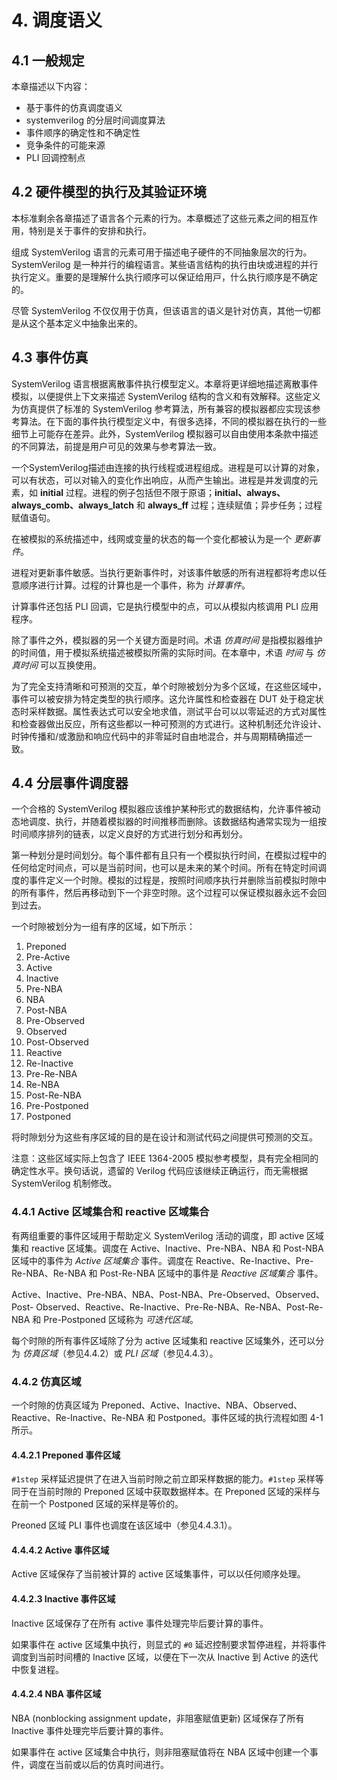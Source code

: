 # 4. 调度语义

## 4.1 一般规定

本章描述以下内容：
 - 基于事件的仿真调度语义
 - systemverilog 的分层时间调度算法
 - 事件顺序的确定性和不确定性
 - 竞争条件的可能来源
 - PLI 回调控制点

## 4.2 硬件模型的执行及其验证环境

本标准剩余各章描述了语⾔各个元素的⾏为。本章概述了这些元素之间的相互作⽤，特别是关于事件的安排和执行。

组成 SystemVerilog 语⾔的元素可⽤于描述电⼦硬件的不同抽象层次的⾏为。SystemVerilog 是⼀种并⾏的编程语⾔。某些语⾔结构的执⾏由块或进程的并⾏执⾏定义。重要的是理解什么执⾏顺序可以保证给⽤⼾，什么执⾏顺序是不确定的。

尽管 SystemVerilog 不仅仅⽤于仿真，但该语⾔的语义是针对仿真，其他⼀切都是从这个基本定义中抽象出来的。

## 4.3 事件仿真

SystemVerilog 语言根据离散事件执行模型定义。本章将更详细地描述离散事件模拟，以便提供上下文来描述 SystemVerilog 结构的含义和有效解释。这些定义为仿真提供了标准的 SystemVerilog 参考算法，所有兼容的模拟器都应实现该参考算法。在下面的事件执行模型定义中，有很多选择，不同的模拟器在执行的一些细节上可能存在差异。此外，SystemVerilog 模拟器可以自由使用本条款中描述的不同算法，前提是用户可见的效果与参考算法一致。

一个SystemVerilog描述由连接的执行线程或进程组成。进程是可以计算的对象，可以有状态，可以对输入的变化作出响应，从而产生输出。进程是并发调度的元素，如 **initial** 过程。进程的例子包括但不限于原语；**initial、always、always_comb、always_latch** 和 **always_ff** 过程；连续赋值；异步任务；过程赋值语句。

在被模拟的系统描述中，线网或变量的状态的每一个变化都被认为是一个 *更新事件*。

进程对更新事件敏感。当执行更新事件时，对该事件敏感的所有进程都将考虑以任意顺序进行计算。过程的计算也是一个事件，称为 *计算事件*。

计算事件还包括 PLI 回调，它是执行模型中的点，可以从模拟内核调用 PLI 应用程序。

除了事件之外，模拟器的另一个关键方面是时间。术语 *仿真时间* 是指模拟器维护的时间值，用于模拟系统描述被模拟所需的实际时间。在本章中，术语 *时间* 与 *仿真时间* 可以互换使用。

为了完全支持清晰和可预测的交互，单个时隙被划分为多个区域，在这些区域中，事件可以被安排为特定类型的执行顺序。这允许属性和检查器在 DUT 处于稳定状态时采样数据。属性表达式可以安全地求值，测试平台可以以零延迟的方式对属性和检查器做出反应，所有这些都以一种可预测的方式进行。这种机制还允许设计、时钟传播和/或激励和响应代码中的非零延时自由地混合，并与周期精确描述一致。

## 4.4 分层事件调度器

一个合格的 SystemVerilog 模拟器应该维护某种形式的数据结构，允许事件被动态地调度、执行，并随着模拟器的时间推移而删除。该数据结构通常实现为一组按时间顺序排列的链表，以定义良好的方式进行划分和再划分。

第一种划分是时间划分。每个事件都有且只有一个模拟执行时间，在模拟过程中的任何给定时间点，可以是当前时间，也可以是未来的某个时间。所有在特定时间调度的事件定义一个时隙。模拟的过程是，按照时间顺序执行并删除当前模拟时隙中的所有事件，然后再移动到下一个非空时隙。这个过程可以保证模拟器永远不会回到过去。

一个时隙被划分为一组有序的区域，如下所示：
 1. Preponed
 2. Pre-Active 
 3. Active
 4. Inactive
 5. Pre-NBA
 6. NBA
 7. Post-NBA
 8. Pre-Observed 
 9. Observed
 10. Post-Observed 
 11. Reactive
 12. Re-Inactive 
 13. Pre-Re-NBA 
 14. Re-NBA
 15. Post-Re-NBA
 16. Pre-Postponed 
 17. Postponed

将时隙划分为这些有序区域的目的是在设计和测试代码之间提供可预测的交互。

注意：这些区域实际上包含了 IEEE 1364-2005 模拟参考模型，具有完全相同的确定性水平。换句话说，遗留的 Verilog 代码应该继续正确运行，而无需根据 SystemVerilog 机制修改。

### 4.4.1 Active 区域集合和 reactive 区域集合

有两组重要的事件区域用于帮助定义 SystemVerilog 活动的调度，即 active 区域集和 reactive 区域集。调度在 Active、Inactive、Pre-NBA、NBA 和 Post-NBA 区域中的事件为 *Active 区域集合* 事件。调度在 Reactive、Re-Inactive、Pre- Re-NBA、Re-NBA 和 Post-Re-NBA 区域中的事件是 *Reactive 区域集合* 事件。

Active、Inactive、Pre-NBA、NBA、Post-NBA、Pre-Observed、Observed、 Post- Observed、Reactive、Re-Inactive、Pre-Re-NBA、Re-NBA、Post-Re-NBA 和 Pre-Postponed 区域称为 *可迭代区域*。

每个时隙的所有事件区域除了分为 active 区域集和 reactive 区域集外，还可以分为 *仿真区域*（参见4.4.2）或 *PLI 区域*（参见4.4.3）。

### 4.4.2 仿真区域

一个时隙的仿真区域为 Preponed、Active、Inactive、NBA、Observed、Reactive、Re-Inactive、Re-NBA 和 Postponed。事件区域的执行流程如图 4-1 所示。

#### 4.4.2.1 Preponed 事件区域

`#1step` 采样延迟提供了在进入当前时隙之前立即采样数据的能力。`#1step` 采样等同于在当前时隙的 Preponed 区域中获取数据样本。在 Preponed 区域的采样与在前一个 Postponed 区域的采样是等价的。

Preoned 区域 PLI 事件也调度在该区域中（参见4.4.3.1）。

#### 4.4.4.2 Active 事件区域

Active 区域保存了当前被计算的 active 区域集事件，可以以任何顺序处理。

#### 4.4.2.3 Inactive 事件区域

Inactive 区域保存了在所有 active 事件处理完毕后要计算的事件。

如果事件在 active 区域集中执行，则显式的 `#0` 延迟控制要求暂停进程，并将事件调度到当前时间槽的 Inactive 区域，以便在下一次从 Inactive 到 Active 的迭代中恢复进程。

#### 4.4.2.4 NBA 事件区域
NBA (nonblocking assignment update，非阻塞赋值更新) 区域保存了所有 Inactive 事件处理完毕后要计算的事件。

如果事件在 active 区域集合中执行，则非阻塞赋值将在 NBA 区域中创建一个事件，调度在当前或以后的仿真时间进行。